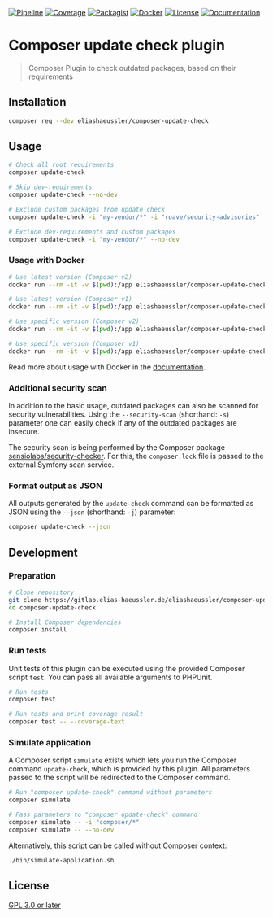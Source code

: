 [![Pipeline](https://gitlab.elias-haeussler.de/eliashaeussler/composer-update-check/badges/master/pipeline.svg)](https://gitlab.elias-haeussler.de/eliashaeussler/composer-update-check/-/pipelines)
[![Coverage](https://gitlab.elias-haeussler.de/eliashaeussler/composer-update-check/badges/master/coverage.svg)](https://gitlab.elias-haeussler.de/eliashaeussler/composer-update-check/-/pipelines)
[![Packagist](https://badgen.net/packagist/v/eliashaeussler/composer-update-check)](https://packagist.org/packages/eliashaeussler/composer-update-check)
[![Docker](https://img.shields.io/docker/v/eliashaeussler/composer-update-check?label=docker&sort=semver)](https://hub.docker.com/r/eliashaeussler/composer-update-check)
[![License](https://badgen.net/packagist/license/eliashaeussler/composer-update-check)](LICENSE)
[![Documentation](https://badgen.net/badge/read/the%20docs/cyan)](https://docs.elias-haeussler.de/composer-update-check/)

# Composer update check plugin

> Composer Plugin to check outdated packages, based on their requirements

## Installation

```bash
composer req --dev eliashaeussler/composer-update-check
```

## Usage

```bash
# Check all root requirements
composer update-check

# Skip dev-requirements
composer update-check --no-dev

# Exclude custom packages from update check
composer update-check -i "my-vendor/*" -i "roave/security-advisories"

# Exclude dev-requirements and custom packages
composer update-check -i "my-vendor/*" --no-dev
```

### Usage with Docker

```bash
# Use latest version (Composer v2)
docker run --rm -it -v $(pwd):/app eliashaeussler/composer-update-check

# Use latest version (Composer v1)
docker run --rm -it -v $(pwd):/app eliashaeussler/composer-update-check:v1

# Use specific version (Composer v2)
docker run --rm -it -v $(pwd):/app eliashaeussler/composer-update-check:0.6.0

# Use specific version (Composer v1)
docker run --rm -it -v $(pwd):/app eliashaeussler/composer-update-check:0.6.0-v1
```

Read more about usage with Docker in the
[documentation](https://docs.elias-haeussler.de/composer-update-check/docker.html).

### Additional security scan

In addition to the basic usage, outdated packages can also be scanned
for security vulnerabilities. Using the `--security-scan` (shorthand: `-s`)
parameter one can easily check if any of the outdated packages are
insecure.

The security scan is being performed by the Composer package
[sensiolabs/security-checker](https://packagist.org/packages/sensiolabs/security-checker).
For this, the `composer.lock` file is passed to the external Symfony
scan service.

### Format output as JSON

All outputs generated by the `update-check` command can be formatted
as JSON using the `--json` (shorthand: `-j`) parameter:

```bash
composer update-check --json
```

## Development

### Preparation

```bash
# Clone repository
git clone https://gitlab.elias-haeussler.de/eliashaeussler/composer-update-check.git
cd composer-update-check

# Install Composer dependencies
composer install
```

### Run tests

Unit tests of this plugin can be executed using the provided Composer
script `test`. You can pass all available arguments to PHPUnit.

```bash
# Run tests
composer test

# Run tests and print coverage result
composer test -- --coverage-text
```

### Simulate application

A Composer script `simulate` exists which lets you run the Composer
command `update-check`, which is provided by this plugin. All parameters
passed to the script will be redirected to the Composer command.

```bash
# Run "composer update-check" command without parameters
composer simulate

# Pass parameters to "composer update-check" command
composer simulate -- -i "composer/*"
composer simulate -- --no-dev
```

Alternatively, this script can be called without Composer context:

```bash
./bin/simulate-application.sh
```

## License

[GPL 3.0 or later](LICENSE)
